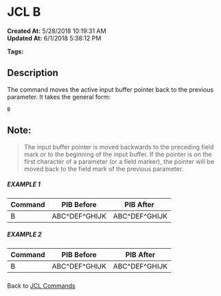 # JCL B

**Created At:** 5/28/2018 10:19:31 AM  
**Updated At:** 6/1/2018 5:38:12 PM  

**Tags:**
<badge text='jcl' vertical='middle' />

## Description 

The command moves the active input buffer pointer back to the previous parameter. It takes the general form:

```
B
```



## Note:


> The input buffer pointer is moved backwards to the preceding field mark or to the beginning of the input buffer. If the pointer is on the first character of a parameter (or a field marker), the pointer will be moved back to the field mark of the previous parameter.




##### EXAMPLE 1


| Command | PIB Before | PIB After  |
| --- | --- | --- |
| B<br> | ABC^DEF^GHIJK<br> | ABC^DEF^GHIJK<br> |




##### EXAMPLE 2


| Command<br> | PIB Before<br> | PIB After<br> |
| --- | --- | --- |
| B<br> | ABC^DEF^GHIJK<br> | ABC^DEF^GHIJK<br> |


### 


Back to [JCL Commands](jcl-commands)
